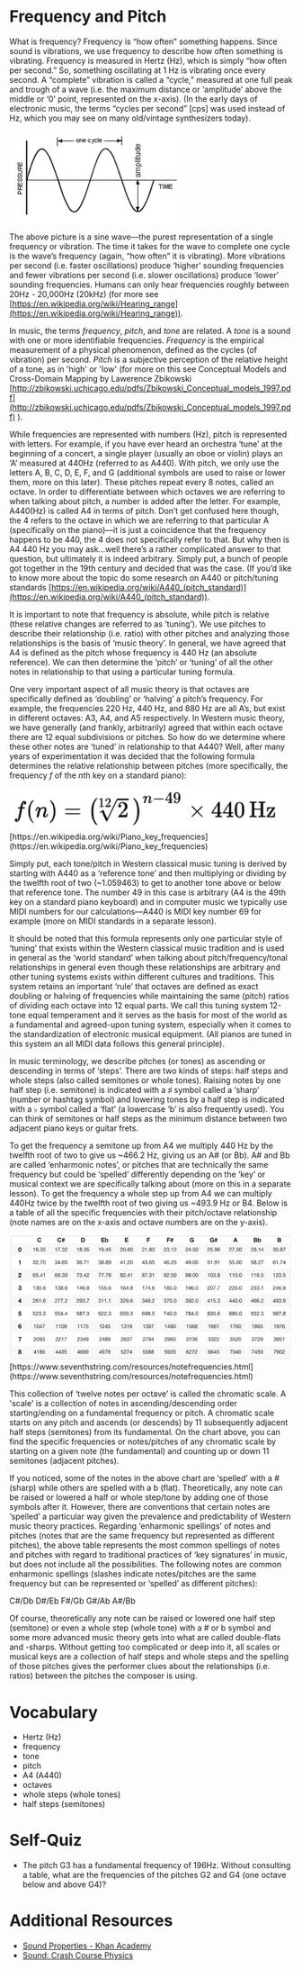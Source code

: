 Frequency and Pitch
===================

What is frequency? Frequency is “how often” something happens. Since sound is
vibrations, we use frequency to describe how often something is vibrating.
Frequency is measured in Hertz (Hz), which is simply “how often per second.”
So, something oscillating at 1 Hz is vibrating once every second. A “complete”
vibration is called a “cycle,” measured at one full peak and trough of a wave
(i.e. the maximum distance or ‘amplitude’ above the middle or ‘0’ point,
represented on the x-axis). (In the early days of electronic music, the terms
“cycles per second” [cps] was used instead of Hz, which you may see on many
old/vintage synthesizers today).

<img src="1.sinewave.png">

The above picture is a sine wave––the purest representation of a single
frequency or vibration. The time it takes for the wave to complete one cycle
is the wave’s frequency (again, “how often” it is vibrating). More vibrations
per second (i.e. faster oscillations) produce ‘higher’ sounding frequencies and
fewer vibrations per second (i.e. slower oscillations) produce ‘lower’ sounding
frequencies. Humans can only hear frequencies roughly between 20Hz - 20,000Hz
(20kHz) (for more see [https://en.wikipedia.org/wiki/Hearing_range](https://en.wikipedia.org/wiki/Hearing_range)).


In music, the terms *frequency*, *pitch*, and *tone* are related.
A *tone* is a sound with one or more identifiable frequencies. *Frequency* is
the empirical measurement of a physical phenomenon, defined as the cycles
(of vibration) per second. *Pitch* is a subjective perception of the relative
height of a tone, as in 'high' or 'low' (for more on this see Conceptual Models
and Cross-Domain Mapping by Lawerence Zbikowski
[http://zbikowski.uchicago.edu/pdfs/Zbikowski_Conceptual_models_1997.pdf](http://zbikowski.uchicago.edu/pdfs/Zbikowski_Conceptual_models_1997.pdf)
).

While frequencies are represented with numbers (Hz), pitch is represented
with letters. For example, if you have ever heard an orchestra ‘tune’ at the
beginning of a concert, a single player (usually an oboe or violin) plays an
‘A’ measured at 440Hz (referred to as A440). With pitch, we only use the
letters A, B, C, D, E, F, and G (additional symbols are used to raise or lower
them, more on this later). These pitches repeat every 8 notes, called an octave.
In order to differentiate between which octaves we are referring to when
talking about pitch, a number is added after the letter. For example, A440(Hz)
is called A4 in terms of pitch. Don’t get confused here though, the 4 refers
to the octave in which we are referring to that particular A (specifically
on the piano)––it is just a coincidence that the frequency happens to be 440,
the 4 does not specifically refer to that. But why then is A4 440 Hz you may
ask…well there’s a rather complicated answer to that question, but
ultimately it is indeed arbitrary. Simply put, a bunch of people got together
in the 19th century and decided that was the case. (If you’d like to know more
about the topic do some research on A440 or pitch/tuning standards
[https://en.wikipedia.org/wiki/A440_(pitch_standard)](https://en.wikipedia.org/wiki/A440_(pitch_standard)).

It is important to note that frequency is absolute, while pitch is relative
(these relative changes are referred to as ‘tuning’). We use pitches to
describe their relationship (i.e. ratio) with other pitches and analyzing
those relationships is the basis of ‘music theory’. In general,
we have agreed that A4 is defined as the pitch whose frequency is 440 Hz
(an absolute reference). We can then determine the ‘pitch’ or ‘tuning’ of all
the other notes in relationship to that using a particular tuning formula.

One very important aspect of all music theory is that octaves are specifically
defined as ‘doubling’ or ‘halving’ a pitch’s frequency. For example, the
frequencies 220 Hz, 440 Hz, and 880 Hz are all A’s, but exist in different
octaves: A3, A4, and A5 respectively. In Western music theory, we have
generally (and frankly, arbitrarily) agreed that within each octave there are
12 equal subdivisions or pitches. So how do we determine where these other notes
are ‘tuned’ in relationship to that A440? Well, after many years of
experimentation it was decided that the following formula determines the
relative relationship between pitches (more specifically, the frequency *f* of
the *n*th key on a standard piano):

<img src="1.pitchformula.png">
[https://en.wikipedia.org/wiki/Piano_key_frequencies](https://en.wikipedia.org/wiki/Piano_key_frequencies)

Simply put, each tone/pitch in Western classical music tuning is derived by
starting with A440 as a ‘reference tone’ and then multiplying or dividing by
the twelfth root of two (~1.059463) to get to another tone above or below that
reference tone. The number 49 in this case is arbitrary (A4 is the 49th key on
a standard piano keyboard) and in computer music we typically use MIDI numbers
for our calculations––A440 is MIDI key number 69 for example (more on MIDI
standards in a separate lesson).


It should be noted that this formula represents only one particular style of
‘tuning’ that exists within the Western classical music tradition and is used
in general as the ‘world standard’ when talking about pitch/frequency/tonal
relationships in general even though these relationships are arbitrary and
other tuning systems exists within different cultures and traditions.
This system retains an important ‘rule’ that octaves are defined as exact doubling or
halving of frequencies while maintaining the same (pitch) ratios of dividing
each octave into 12 equal parts. We call this tuning system 12-tone equal
temperament and it serves as the basis for most of the world as a fundamental
and agreed-upon tuning system, especially when it comes to the standardization
of electronic musical equipment. (All pianos are tuned in this system an all
MIDI data follows this general principle).

In music terminology, we describe pitches (or tones) as ascending or
descending in terms of ‘steps’. There are two kinds of steps:
half steps and whole steps (also called semitones or whole tones).
Raising notes by one half step (i.e. semitone) is indicated with a ♯
symbol called a ‘sharp’ (number or hashtag symbol) and lowering tones
by a half step is indicated with a ♭ symbol called a ‘flat’ (a lowercase
‘b’ is also frequently used). You can think of semitones or half steps as
the minimum distance between two adjacent piano keys or guitar frets.

To get the frequency a semitone up from A4 we multiply 440 Hz by the twelfth
root of two to give us ~466.2 Hz, giving us an A# (or Bb). A# and Bb are
called ‘enharmonic notes’, or pitches that are technically the same frequency
but could be ‘spelled’ differently depending on the ‘key’ or musical context
we are specifically talking about (more on this in a separate lesson). To get the frequency
a whole step up from A4 we can multiply 440Hz twice by the twelfth root
of two giving us ~493.9 Hz or B4. Below is a table of all the specific
frequencies with their pitch/octave relationship (note names are on the x-axis
and octave numbers are on the y-axis).

<img src="1.freqpitchtable.png">
[https://www.seventhstring.com/resources/notefrequencies.html](https://www.seventhstring.com/resources/notefrequencies.html)


This collection of ‘twelve notes per octave’ is called the chromatic scale.
A 'scale' is a collection of notes in ascending/descending order
starting/ending on a fundamental frequency or pitch. A chromatic scale starts
on any pitch and ascends (or descends) by 11 subsequently adjacent half steps
(semitones) from its fundamental. On the chart above, you can find the
specific frequencies or notes/pitches of any chromatic scale by starting on
a given note (the fundamental) and counting up or down 11 semitones
(adjacent pitches).

If you noticed, some of the notes in the above chart are ‘spelled’ with a #
(sharp) while others are spelled with a b (flat). Theoretically, any note
can be raised or lowered a half or whole step/tone by adding one of those
symbols after it. However, there are conventions that certain notes are
‘spelled’ a particular way given the prevalence and predictability of Western
music theory practices. Regarding ‘enharmonic spellings’ of notes and pitches
(notes that are the same frequency but represented as different pitches),
the above table represents the most common spellings of notes and pitches
with regard to traditional practices of ‘key signatures’ in music, but does
not include all the possibilities. The following notes are common enharmonic
spellings (slashes indicate notes/pitches are the same frequency but can be
represented or ‘spelled’ as different pitches):

C#/Db D#/Eb F#/Gb G#/Ab A#/Bb

Of course, theoretically any note can be raised or lowered one half step
(semitone) or even a whole step (whole tone) with a # or b symbol and some
more advanced music theory gets into what are called double-flats and -sharps.
Without getting too complicated or deep into it, all scales or musical keys
are a collection of half steps and whole steps and the spelling of those
pitches gives the performer clues about the relationships (i.e. ratios)
between the pitches the composer is using.

Vocabulary
==========

- Hertz (Hz)
- frequency
- tone
- pitch
- A4 (A440)
- octaves
- whole steps (whole tones)
- half steps (semitones)


Self-Quiz
=========

- The pitch G3 has a fundamental frequency of 196Hz. Without consulting a table,
what are the frequencies of the pitches G2 and G4 (one octave below and above G4)?



Additional Resources
====================
- [Sound Properties - Khan Academy](https://www.youtube.com/watch?v=-_xZZt99MzY)
- [Sound: Crash Course Physics](https://www.youtube.com/watch?v=qV4lR9EWGlY)
